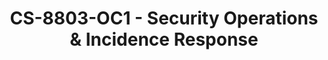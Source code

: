 ---
layout: course
title: CS-8803-OC1 - Security Operations & Incidence Response
aliases: 
course_id: CS-8803-OC1
permalink: /CS-8803-OC1/
---